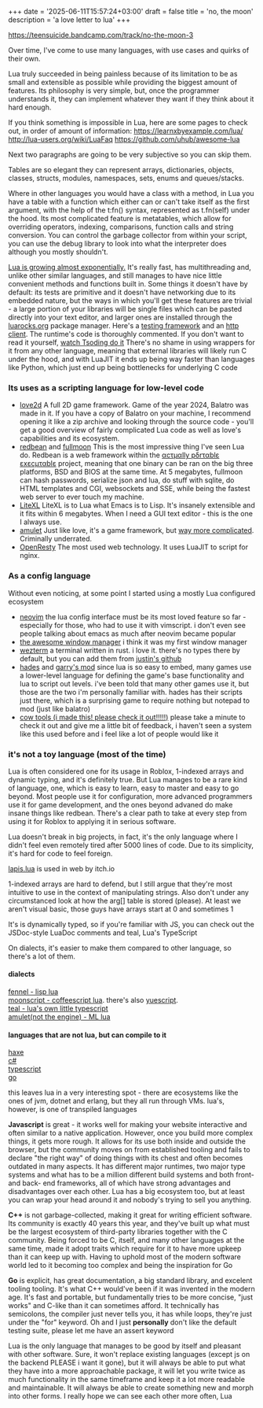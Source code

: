 +++
date = '2025-06-11T15:57:24+03:00'
draft = false
title = 'no, the moon'
description = 'a love letter to lua'
+++

https://teensuicide.bandcamp.com/track/no-the-moon-3

Over time, I've come to use many languages, with use cases and quirks of their own.

Lua truly succeeded in being painless because of its limitation to be as small and extensible as possible while providing the biggest amount of features. Its philosophy is very simple, but, once the programmer understands it, they can implement whatever they want if they think about it hard enough.

If you think something is impossible in Lua, here are some pages to check out, in order of amount of information:
https://learnxbyexample.com/lua/
http://lua-users.org/wiki/LuaFaq
https://github.com/uhub/awesome-lua

Next two paragraphs are going to be very subjective so you can skip them.

Tables are so elegant they can represent arrays, dictionaries, objects, classes, structs, modules, namespaces, sets, enums and queues/stacks.

Where in other languages you would have a class with a method, in Lua you have a table with a function which either can or can't take itself as the first argument, with the help of the t:fn() syntax, represented as t.fn(self) under the hood. Its most complicated feature is metatables, which allow for overriding operators, indexing, comparisons, function calls and string conversion. You can control the garbage collector from within your script, you can use the debug library to look into what the interpreter does although you mostly shouldn't.

[Lua is growing almost exponentially.](https://luarocks.org/stats)
It's really fast, has multithreading and, unlike other similar languages, and still manages to have nice little convenient methods and functions built in.
Some things it doesn't have by default: its tests are primitive and it doesn't have networking due to its embedded nature, but the ways in which you'll get these features are trivial - a large portion of your libraries will be single files which can be pasted directly into your text editor, and larger ones are installed through the [luarocks.org](luarocks.org) package manager. Here's a [testing framework](https://lunarmodules.github.io/busted/) and an [http client](https://luarocks.org/modules/daurnimator/http).
The runtime's code is thoroughly commented. If you don't want to read it yourself, [watch Tsoding do it](https://youtu.be/5CaoYmXYx6U)
There's no shame in using wrappers for it from any other language, meaning that external libraries will likely run C under the hood, and with LuaJIT it ends up being way faster than languages like Python, which just end up being bottlenecks for underlying C code
### Its uses as a scripting language for low-level code
- [love2d](https://love2d.org)
A full 2D game framework. Game of the year 2024, Balatro was made in it. If you have a copy of Balatro on your machine, I recommend opening it like a zip archive and looking through the source code - you'll get a good overview of fairly complicated Lua code as well as love's capabilities and its ecosystem.
- [redbean](https://redbean.dev/) and [fullmoon](https://github.com/pkulchenko/fullmoon)
This is the most impressive thing I've seen Lua do. Redbean is a web framework within the [αcτµαlly pδrταblε εxεcµταblε](https://justine.lol/ape.html) project, meaning that one binary can be ran on the big three platforms, BSD and BIOS at the same time. At 5 megabytes, fullmoon can hash passwords, serialize json and lua, do stuff with sqlite, do HTML templates and CGI, websockets and SSE, while being the fastest web server to ever touch my machine.
- [LiteXL](https://lite-xl.com/)
LiteXL is to Lua what Emacs is to Lisp. It's insanely extensible and it fits within 6 megabytes. When I need a GUI text editor - this is the one I always use.
- [amulet](https://www.amulet.xyz/editor.html)
Just like love, it's a game framework, but [way more complicated](https://www.vertexmeadow.xyz/). Criminally underrated.
- [OpenResty](https://openresty.org/en/)
The most used web technology. It uses LuaJIT to script for nginx.


### As a config language
Without even noticing, at some point I started using a mostly Lua configured ecosystem
- [neovim](https://neovim.io/)
the lua config interface must be its most loved feature so far - especially for those, who had to use it with vimscript. i don't even see people talking about emacs as much after neovim became popular
- [the awesome window manager](https://github.com/awesomeWM/awesome)
i think it was my first window manager
- [wezterm](https://wezterm.org/)
a terminal written in rust. i love it. there's no types there by default, but you can add them from [justin's github](https://github.com/justinsgithub/wezterm-types)
- [hades](https://www.supergiantgames.com/games/hades/) and [garry's mod](https://gmod.facepunch.com/)
since lua is so easy to embed, many games use a lower-level language for defining the game's base functionality and lua to script out levels.
i've been told that many other games use it, but those are the two i'm personally familiar with. hades has their scripts just there, which is a surprising game to require nothing but notepad to mod (just like balatro)
- [cow tools (i made this! please check it out!!!!!)](https://github.com/if-not-nil/)
please take a minute to check it out and give me a little bit of feedback, i haven't seen a system like this used before and i feel like a lot of people would like it

### it's not a toy language (most of the time)
Lua is often considered one for its usage in Roblox, 1-indexed arrays and dynamic typing, and it's definitely true. But Lua manages to be a rare kind of language, one, which is easy to learn, easy to master and easy to go beyond. Most people use it for configuration, more advanced programmers use it for game development, and the ones beyond advaned do make insane things like redbean.
There's a clear path to take at every step from using it for Roblox to applying it in serious software.

Lua doesn't break in big projects, in fact, it's the only language where I didn't feel even remotely tired after 5000 lines of code.
Due to its simplicity, it's hard for code to feel foreign.

[lapis.lua](https://leafo.net/lapis/) is used in web by itch.io

1-indexed arrays are hard to defend, but I still argue that they're most intuitive to use in the context of manipulating strings. Also don't under any circumstanced look at how the arg[] table is stored (please). At least we aren't visual basic, those guys have arrays start at 0 and sometimes 1

It's is dynamically typed, so if you're familiar with JS, you can check out the JSDoc-style LuaDoc comments and teal, Lua's TypeScript

On dialects, it's easier to make them compared to other language, so there's a lot of them.
#### dialects
[fennel - lisp lua](https://fennel-lang.org/)  
[moonscript - coffeescript lua](https://moonscript.org/). there's also [yuescript](https://yuescript.org/).  
[teal - lua's own little typescript](https://github.com/teal-language/tl)  
[amulet(not the engine) - ML lua](https://amulet.works/)  

#### languages that are not lua, but can compile to it
[haxe](https://haxe.org/)  
[c#](https://github.com/yanghuan/CSharp.lua)  
[typescript](https://github.com/TypeScriptToLua/TypeScriptToLua)  
[go](https://github.com/gijit/gi)  

this leaves lua in a very interesting spot - there are ecosystems like the ones of jvm, dotnet and erlang, but they all run through VMs. lua's, however, is one of transpiled languages

**Javascript** is great - it works well for making your website interactive and often similar to a native application.
However, once you build more complex things, it gets more rough. It allows for its use both inside and outside the browser, but the community moves on from established tooling and fails to declare "the right way" of doing things with its chest and often becomes outdated in many aspects. It has different major runtimes, two major type systems and what has to be a million different build systems and both front- and back- end frameworks, all of which have strong advantages and disadvantages over each other. Lua has a big ecosystem too, but at least you can wrap your head around it and nobody's trying to sell you anything.

**C++** is not garbage-collected, making it great for writing efficient software. Its community is exactly 40 years this year, and they've built up what must be the largest ecosystem of third-party libraries together with the C community.
Being forced to be C, itself, and many other languages at the same time, made it adopt traits which require for it to have more upkeep than it can keep up with.
Having to uphold most of the modern software world led to it becoming too complex and being the inspiration for Go

**Go** is explicit, has great documentation, a big standard library, and excelent tooling tooling. It's what C++ would've been if it was invented in the modern age. It's fast and portable, but fundamentally tries to be more concise, "just works" and C-like than it can sometimes afford. It technically has semicolons, the compiler just never tells you, it has while loops, they're just under the "for" keyword. Oh and I just **personally** don't like the default testing suite, please let me have an assert keyword

Lua is the only language that manages to be good by itself and pleasant with other software. Sure, it won't replace existing languages (except js on the backend PLEASE i want it gone), but it will always be able to put what they have into a more approachable package, it will let you write twice as much functionality in the same timeframe and keep it a lot more readable and maintainable. It will always be able to create something new and morph into other forms. I really hope we can see each other more often, Lua
